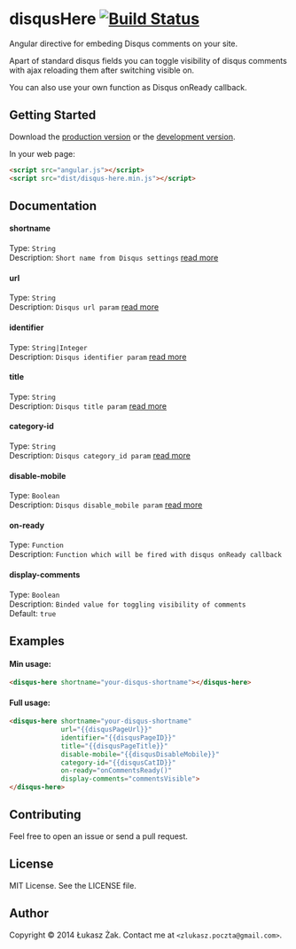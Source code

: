 # disqusHere [![Build Status](https://travis-ci.org/lukasz-zak/disqus-here.svg?branch=master)](https://travis-ci.org/lukasz-zak/disqus-here)

Angular directive for embeding Disqus comments on your site.

Apart of standard disqus fields you can toggle visibility of disqus comments with ajax reloading them after switching visible on.

You can also use your own function as Disqus onReady callback.

## Getting Started

Download the [production version][min] or the [development version][max].

[min]: https://raw.githubusercontent.com/lukasz-zak/disqus-here/master/dist/disqus-here.min.js
[max]: https://raw.githubusercontent.com/lukasz-zak/disqus-here/master/dist/disqus-here.js

In your web page:

```html
<script src="angular.js"></script>
<script src="dist/disqus-here.min.js"></script>
```

## Documentation

#### shortname
Type: `String` <br />
Description: `Short name from Disqus settings` [read more]

[read more]: http://help.disqus.com/customer/portal/articles/472098-javascript-configuration-variables#disqus_shortname

#### url
Type: `String` <br />
Description: `Disqus url param` [read more]

[read more]: http://help.disqus.com/customer/portal/articles/472098-javascript-configuration-variables#disqus_url

#### identifier
Type: `String|Integer` <br />
Description: `Disqus identifier param` [read more]

[read more]: http://help.disqus.com/customer/portal/articles/472098-javascript-configuration-variables#disqus_category_id

#### title
Type: `String` <br />
Description: `Disqus title param` [read more]

[read more]: http://help.disqus.com/customer/portal/articles/472098-javascript-configuration-variables#disqus_title


#### category-id
Type: `String` <br />
Description: `Disqus category_id param` [read more]

[read more]: http://help.disqus.com/customer/portal/articles/472098-javascript-configuration-variables#disqus_category_id

#### disable-mobile
Type: `Boolean` <br />
Description: `Disqus disable_mobile param` [read more]

[read more]: http://help.disqus.com/customer/portal/articles/472098-javascript-configuration-variables#disqus_disable_mobile

#### on-ready
Type: `Function`<br/>
Description: `Function which will be fired with disqus onReady callback`

#### display-comments
Type: `Boolean`<br/>
Description: `Binded value for toggling visibility of comments` <br/>
Default: `true`

## Examples

#### Min usage:
```html
<disqus-here shortname="your-disqus-shortname"></disqus-here>
```

#### Full usage:
```html
<disqus-here shortname="your-disqus-shortname"
             url="{{disqusPageUrl}}"
             identifier="{{disqusPageID}}"
             title="{{disqusPageTitle}}"
             disable-mobile="{{disqusDisableMobile}}"
             category-id="{{disqusCatID}}"
             on-ready="onCommentsReady()"
             display-comments="commentsVisible">
</disqus-here>
```

## Contributing

Feel free to open an issue or send a pull request.

## License

MIT License. See the LICENSE file.

## Author

Copyright © 2014 Łukasz Żak. Contact me at `<zlukasz.poczta@gmail.com>`.